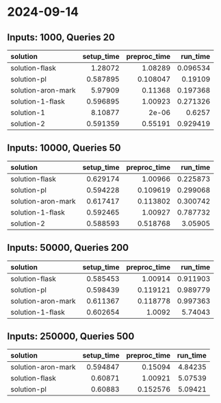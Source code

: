 # 2024-09-14

## Inputs: 1000, Queries 20

| solution           |   setup_time |   preproc_time |   run_time |
|:-------------------|-------------:|---------------:|-----------:|
| solution-flask     |     1.28072  |       1.08289  |   0.096534 |
| solution-pl        |     0.587895 |       0.108047 |   0.19109  |
| solution-aron-mark |     5.97909  |       0.11368  |   0.197368 |
| solution-1-flask   |     0.596895 |       1.00923  |   0.271326 |
| solution-1         |     8.10877  |       2e-06    |   0.6257   |
| solution-2         |     0.591359 |       0.55191  |   0.929419 |

## Inputs: 10000, Queries 50

| solution           |   setup_time |   preproc_time |   run_time |
|:-------------------|-------------:|---------------:|-----------:|
| solution-flask     |     0.629174 |       1.00966  |   0.225873 |
| solution-pl        |     0.594228 |       0.109619 |   0.299068 |
| solution-aron-mark |     0.617417 |       0.113802 |   0.300742 |
| solution-1-flask   |     0.592465 |       1.00927  |   0.787732 |
| solution-2         |     0.588593 |       0.518768 |   3.05905  |

## Inputs: 50000, Queries 200

| solution           |   setup_time |   preproc_time |   run_time |
|:-------------------|-------------:|---------------:|-----------:|
| solution-flask     |     0.585453 |       1.00914  |   0.911903 |
| solution-pl        |     0.598439 |       0.119121 |   0.989779 |
| solution-aron-mark |     0.611367 |       0.118778 |   0.997363 |
| solution-1-flask   |     0.602654 |       1.0092   |   5.74043  |

## Inputs: 250000, Queries 500

| solution           |   setup_time |   preproc_time |   run_time |
|:-------------------|-------------:|---------------:|-----------:|
| solution-aron-mark |     0.594847 |       0.15094  |    4.84235 |
| solution-flask     |     0.60871  |       1.00921  |    5.07539 |
| solution-pl        |     0.60883  |       0.152576 |    5.09421 |